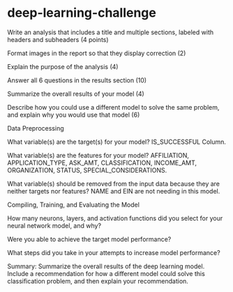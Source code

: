 # deep-learning-challenge
Write an analysis that includes a title and multiple sections, labeled with headers and subheaders (4 points)

Format images in the report so that they display correction (2)

Explain the purpose of the analysis (4)

Answer all 6 questions in the results section (10)

Summarize the overall results of your model (4)

Describe how you could use a different model to solve the same problem, and explain why you would use that model (6)





Data Preprocessing

What variable(s) are the target(s) for your model?
IS_SUCCESSFUL Column.


What variable(s) are the features for your model?
AFFILIATION, APPLICATION_TYPE, ASK_AMT, CLASSIFICATION, INCOME_AMT, ORGANIZATION, STATUS, SPECIAL_CONSIDERATIONS.


What variable(s) should be removed from the input data because they are neither targets nor features?
NAME and EIN are not needing in this model.


Compiling, Training, and Evaluating the Model

How many neurons, layers, and activation functions did you select for your neural network model, and why?

Were you able to achieve the target model performance?

What steps did you take in your attempts to increase model performance?

Summary: Summarize the overall results of the deep learning model. Include a recommendation for how a different model could solve this classification problem, and then explain your recommendation.
